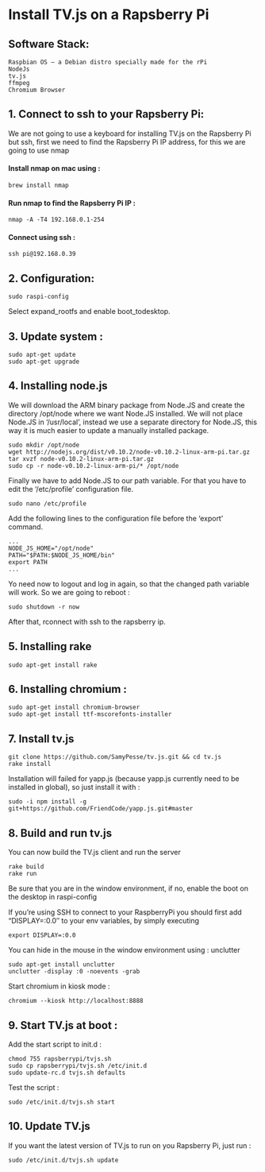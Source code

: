 Install TV.js on a Rapsberry Pi
====

## Software Stack:

    Raspbian OS – a Debian distro specially made for the rPi
    NodeJs
    tv.js
    ffmpeg
    Chromium Browser

## 1. Connect to ssh to your Rapsberry Pi:

We are not going to use a keyboard for installing TV.js on the Rapsberry Pi but ssh, first we need to find the Rapsberry Pi IP address, for this we are going to use nmap

#### Install nmap on mac using :

	brew install nmap

#### Run nmap to find the Rapsberry Pi IP :

	nmap -A -T4 192.168.0.1-254 

#### Connect using ssh :

	ssh pi@192.168.0.39

## 2. Configuration:

	sudo raspi-config

Select expand_rootfs and enable boot_todesktop.

## 3. Update system :

	sudo apt-get update
	sudo apt-get upgrade


## 4. Installing node.js

We will download the ARM binary package from Node.JS and create the directory /opt/node where we want Node.JS installed. We will not place Node.JS in ‘/usr/local’, instead we use a separate directory for Node.JS, this way it is much easier to update a manually installed package.

	sudo mkdir /opt/node
	wget http://nodejs.org/dist/v0.10.2/node-v0.10.2-linux-arm-pi.tar.gz
	tar xvzf node-v0.10.2-linux-arm-pi.tar.gz
	sudo cp -r node-v0.10.2-linux-arm-pi/* /opt/node

Finally we have to add Node.JS to our path variable. For that you have to edit the ‘/etc/profile’ configuration file.

	sudo nano /etc/profile

Add the following lines to the configuration file before the ‘export’ command.

	...
	NODE_JS_HOME="/opt/node"
	PATH="$PATH:$NODE_JS_HOME/bin"
	export PATH
	...

Yo need now to logout and log in again, so that the changed path variable will work. So we are going to reboot :

	sudo shutdown -r now

After that, rconnect with ssh to the rapsberry ip.

## 5. Installing rake

	sudo apt-get install rake


## 6. Installing chromium :

	sudo apt-get install chromium-browser
	sudo apt-get install ttf-mscorefonts-installer

## 7. Install tv.js

    git clone https://github.com/SamyPesse/tv.js.git && cd tv.js
    rake install

Installation will failed for yapp.js (because yapp.js currently need to be installed in global), so just install it with :

	sudo -i npm install -g git+https://github.com/FriendCode/yapp.js.git#master

## 8. Build and run tv.js

You can now build the TV.js client and run the server

    rake build
    rake run

Be sure that you are in the window environment, if no, enable the boot on the desktop in raspi-config

If you’re using SSH to connect to your RaspberryPi you should first add “DISPLAY=:0.0″ to your env variables, by simply executing

	export DISPLAY=:0.0	
	
You can hide in the mouse in the window environment using : unclutter

	sudo apt-get install unclutter	
	unclutter -display :0 -noevents -grab

Start chromium in kiosk mode :

    chromium --kiosk http://localhost:8888

## 9. Start TV.js at boot :

Add the start script to init.d :

	chmod 755 rapsberrypi/tvjs.sh
	sudo cp rapsberrypi/tvjs.sh /etc/init.d
	sudo update-rc.d tvjs.sh defaults

Test the script :
	
	sudo /etc/init.d/tvjs.sh start


## 10. Update TV.js

If you want the latest version of TV.js to run on you Rapsberry Pi, just run :

	sudo /etc/init.d/tvjs.sh update
	

